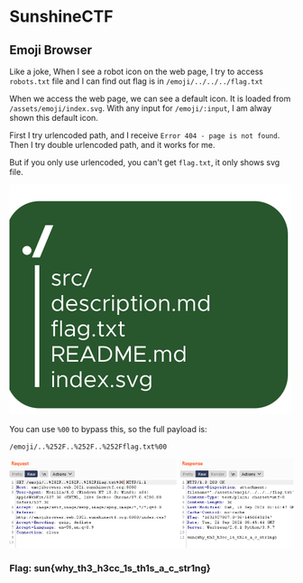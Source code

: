# SunshineCTF 
## Emoji Browser

Like a joke, When I see a robot icon on the web page, I try to access `robots.txt` file and I can find out flag is in `/emoji/../../../flag.txt`

When we access the web page, we can see a default icon. It is loaded from `/assets/emoji/index.svg`. With any input for `/emoji/:input`, I am alway shown this default icon.

First I try urlencoded path, and I receive `Error 404 - page is not found`. Then I try double urlencoded path, and it works for me.

But if you only use urlencoded, you can't get `flag.txt`, it only shows svg file. 

![](img1.png)

You can use `%00` to bypass this, so the full payload is:
```
/emoji/..%252F..%252F..%252Fflag.txt%00
```

![](img2.png)

### Flag: sun{why_th3_h3cc_1s_th1s_a_c_str1ng}


